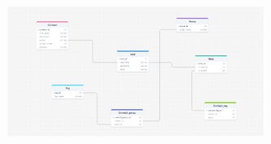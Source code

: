 ![CONTACT MANAGEMENT SYSTEM](https://github.com/SARAN4646/Cmsapplication/blob/master/Annotation%202024-04-30%20121107.png?raw=true)
